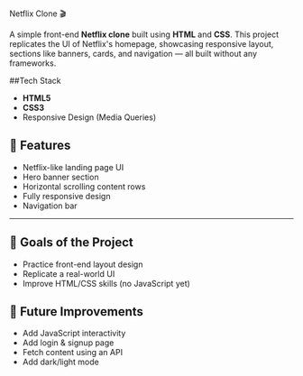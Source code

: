 Netflix Clone 🎬

A simple front-end **Netflix clone** built using **HTML** and **CSS**. This project replicates the UI of Netflix's homepage, showcasing responsive layout, sections like banners, cards, and navigation — all built without any frameworks.

##Tech Stack

- **HTML5**
- **CSS3**
- Responsive Design (Media Queries)

## 🚀 Features

- Netflix-like landing page UI
- Hero banner section
- Horizontal scrolling content rows
- Fully responsive design
- Navigation bar

---

## 🎯 Goals of the Project

- Practice front-end layout design
- Replicate a real-world UI
- Improve HTML/CSS skills (no JavaScript yet)


## 🧠 Future Improvements

* Add JavaScript interactivity
* Add login & signup page
* Fetch content using an API
* Add dark/light mode
